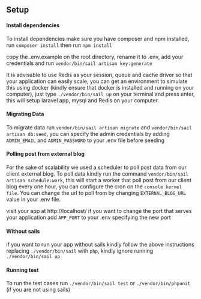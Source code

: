## Setup

#### Install dependencies
To install dependencies make sure you have composer and npm installed, run `composer install` then run `npm install`

copy the .env.example on the root directory, rename it to .env, add your credentials and run `vendor/bin/sail artisan key:generate`

It is advisable to use Redis as your session, queue and cache driver so that your application can easily scale, you can get an environment to simulate this using docker (kindly ensure that docker is installed and running on your computer), just type `./vendor/bin/sail up` on your terminal and press enter, this will setup laravel app, mysql and Redis on your computer.

#### Migrating Data

To migrate data run `vendor/bin/sail artisan migrate` and `vendor/bin/sail artisan db:seed`, you can specify the admin credentials by adding `ADMIN_EMAIL` and `ADMIN_PASSWORD` to your .env file before seeding

#### Polling post from external blog
For the sake of scalability we used a scheduler to poll post data from our client external blog. To poll data kindly run the command `vendor/bin/sail artisan schedule:work`, this will start a worker that poll post from our client blog every one hour, you can configure the cron on the `console kernel file`. You can change the url to poll from by changing `EXTERNAL_BLOG_URL` value in your .env file. 

visit your app at http://localhost/ if you want to change the port that serves your application add `APP_PORT` to your .env specifying the new port

#### Without sails

if you want to run your app without sails kindly follow the above instructions replacing `./vendor/bin/sail` with `php`, kindly ignore running `./vendor/bin/sail up`

#### Running test
To run the test cases run `./vendor/bin/sail test` or `./vendor/bin/phpunit` (if you are not using sails)
